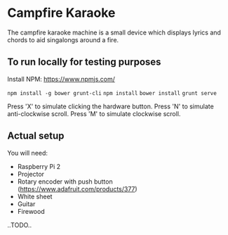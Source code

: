 # Campfire Karaoke

The campfire karaoke machine is a small device which displays lyrics and chords to aid singalongs around a fire.

## To run locally for testing purposes

Install NPM: https://www.npmjs.com/

`npm install -g bower grunt-cli`
`npm install`
`bower install`
`grunt serve`

Press 'X' to simulate clicking the hardware button.
Press 'N' to simulate anti-clockwise scroll.
Press 'M' to simulate clockwise scroll.

## Actual setup

You will need:

- Raspberry Pi 2
- Projector
- Rotary encoder with push button (https://www.adafruit.com/products/377)
- White sheet
- Guitar
- Firewood

..TODO..

